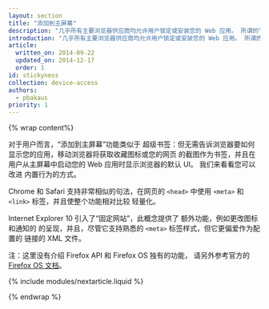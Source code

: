 ```yaml
---
layout: section
title: "添加到主屏幕"
description: "几乎所有主要浏览器供应商均允许用户锁定或安装您的 Web 应用。 所谓的“粘着”是原生应用的一个常见增强，但只需给您的标记略加调整即可实现。"
introduction: "几乎所有主要浏览器供应商均允许用户锁定或安装您的 Web 应用。 所谓的“粘着”是原生应用的一个常见增强，但只需给您的标记略加调整即可实现。"
article:
  written_on: 2014-09-22
  updated_on: 2014-12-17
  order: 1
id: stickyness
collection: device-access
authors:
  - pbakaus
priority: 1
---
```

{% wrap content%}

对于用户而言，“添加到主屏幕”功能类似于
超级书签：但无需告诉浏览器要如何
显示您的应用，移动浏览器将获取收藏图标或您的网页
的截图作为书签，并且在用户从主屏幕中启动您的 Web
应用时显示浏览器的默认 UI。 我们来看看您可以改进
内置行为的方式。

Chrome 和 Safari 支持非常相似的句法，在网页的 `<head>` 中使用 `<meta>` 和 `<link>`
标签，并且使整个功能相对比较
轻量化。

Internet Explorer 10 引入了“固定网站”，此概念提供了
额外功能，例如更改图标和通知的
的呈现，并且，尽管它支持熟悉的 `<meta>` 标签样式，但它更偏爱作为配置的
链接的 XML 文件。

注：这里没有介绍 Firefox API 和 Firefox OS 独有的功能，
请另外参考官方的 [Firefox OS 文档](https://developer.mozilla.org/en-US/Apps/Quickstart)。

{% include modules/nextarticle.liquid %}

{% endwrap %}

